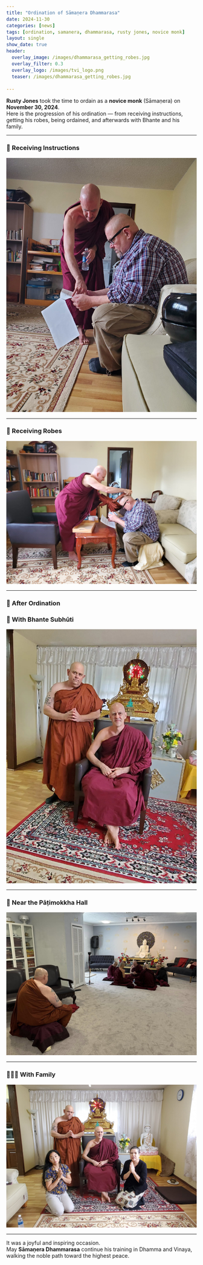 ```yaml
---
title: "Ordination of Sāmaṇera Dhammarasa"
date: 2024-11-30
categories: [news]
tags: [ordination, samanera, dhammarasa, rusty jones, novice monk]
layout: single
show_date: true
header:
  overlay_image: /images/dhammarasa_getting_robes.jpg
  overlay_filter: 0.3
  overlay_logo: /images/tvi_logo.png
  teaser: /images/dhammarasa_getting_robes.jpg

---
```


**Rusty Jones** took the time to ordain as a **novice monk** (Sāmaṇera) on **November 30, 2024**.  
Here is the progression of his ordination — from receiving instructions, getting his robes, being ordained, and afterwards with Bhante and his family.

---

### 🧘 Receiving Instructions

<p align="center">
  <img src="/images/dhammarasa_getting_instructions_layman.jpg" alt="Rusty Jones receiving instructions before ordination" >
</p>

---

### 🧣 Receiving Robes

<p align="center">
  <img src="/images/dhammarasa_getting_robes.jpg" alt="Rusty Jones receiving robes before ordination" >
</p>

---
### 🪷 After Ordination
### 🙏 With Bhante Subhūti


<p align="center">
  <img src="/images/dhammarasa.jpg" alt="Sāmaṇera Dhammarasa after ordination" >
</p>

---

### 🙏 Near the Pāṭimokkha Hall

<p align="center">
  <img src="/images/dhammarasa_near_patimokkha.jpg" alt="Sāmaṇera Dhammarasa near the Pāṭimokkha hall after ordination" >
</p>

---


### 👨‍👩‍👦 With Family

<p align="center">
  <img src="/images/dhammarasa_with_family.jpg" alt="Sāmaṇera Dhammarasa with his family after ordination" >
</p>

---




It was a joyful and inspiring occasion.  
May **Sāmaṇera Dhammarasa** continue his training in Dhamma and Vinaya, walking the noble path toward the highest peace.
